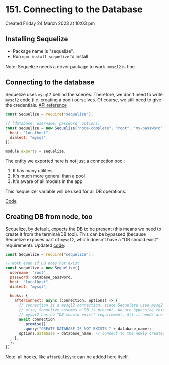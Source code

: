 # 151. Connecting to the Database
Created Friday 24 March 2023 at 10:03 pm

## Installing Sequelize
- Package name is "sequelize".
- Run `npm install sequelize` to install

Note: Sequelize needs a driver package to work. `mysql2` is fine.


## Connecting to the database
Sequelize uses `mysql2` behind the scenes. Therefore, we don't need to write `mysql2` code (i.e. creating a pool) ourselves. Of course, we still need to give the credentials. [API reference](https://sequelize.org/api/v6/class/src/sequelize.js~sequelize#instance-constructor-constructor)

```js
const Sequelize = require("sequelize");

// (database, username, password, options)
const sequelize = new Sequelize("node-complete", "root", "my-password", {
  host: "localhost",
  dialect: "mysql",
});

module.exports = sequelize;
```

The entity we exported here is not just a connection pool:
1. It has many utilities
2. It's much more general than a pool
3. It's aware of all models in the app

This 'sequelize' variable will be used for all DB operations.

[Code](https://github.com/exemplar-codes/online-shop-express-ejs-mvc/commit/ea51668c60fcfdec84f710da9fc785a177b27c60)


## Creating DB from node, too
Sequelize, by default, expects the DB to be present (this means we need to create it from the terminal/DB tool). This can be bypassed (because Sequelize exposes part of `mysql2`, which doesn't have a "DB should exist" requirement). Updated [code](https://github.com/exemplar-codes/online-shop-express-ejs-mvc/commit/422983ac6dee09fc7c46f1518912a4ec20d07679):
```js
const Sequelize = require("sequelize");

// work even if DB does not exist
const sequelize = new Sequelize({
  username: "root",
  password: database_password,
  host: "localhost",
  dialect: "mysql",

  hooks: {
    afterConnect: async (connection, options) => {
      // connection is a mysql2 connection, since Sequelize used mysq2 under the hood/
      // also, Sequelize assumes a DB is present. We are bypassing this by using the mysql2 part Sequelize exposes, since
      // mysql2 has no "DB should exist" requirement. All it needs are creds and the DB to be running
      await connection
        .promise()
        .query("CREATE DATABASE IF NOT EXISTS " + database_name);
      options.database = database_name; // connect to the newly created DB
    },
  },
});
```
Note: all hooks, like `afterBulkSync` can be added here itself.